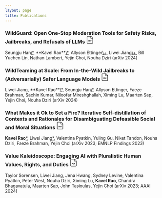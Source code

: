 ```yaml
---
layout: page
title: Publications
---
```


<h3>
WildGuard: Open One-Stop Moderation Tools for Safety Risks, Jailbreaks, and Refusals of LLMs
<a href="https://arxiv.org/abs/2406.18495#" target="_blank"><img src="/public/img/pdf-icon.png" style="width: 1.5rem; margin: 0; object-fit: contain; display: inline-block;" /></a>
</h3>
Seungju Han<a onclick="return false;" href="#" data-toggle="tooltip" title="Equal contribution">\*</a>, **Kavel Rao**<a onclick="return false;" href="#" data-toggle="tooltip" title="Equal contribution">\*</a>, Allyson Ettinger<a onclick="return false;" href="#" data-toggle="tooltip" title="Equal contribution">\+</a>, Liwei Jiang<a onclick="return false;" href="#" data-toggle="tooltip" title="Equal contribution">\+</a>, Bill Yuchen Lin, Nathan Lambert, Yejin Choi, Nouha Dziri
(arXiv 2024) 

<h3>
WildTeaming at Scale: From In-the-Wild Jailbreaks to (Adversarially) Safer Language Models
<a href="https://arxiv.org/abs/2406.18510" target="_blank"><img src="/public/img/pdf-icon.png" style="width: 1.5rem; margin: 0; object-fit: contain; display: inline-block;" /></a>
</h3>
Liwei Jiang, **Kavel Rao**<a onclick="return false;" href="#" data-toggle="tooltip" title="Equal contribution">\*</a>, Seungju Han<a onclick="return false;" href="#" data-toggle="tooltip" title="Equal contribution">\*</a>, Allyson Ettinger, Faeze Brahman, Sachin Kumar, Niloofar Mireshghallah, Ximing Lu, Maarten Sap, Yejin Choi, Nouha Dziri
(arXiv 2024) 

<h3>
What Makes it Ok to Set a Fire? Iterative Self-distillation of Contexts and Rationales for Disambiguating Defeasible Social and Moral Situations
<a href="https://aclanthology.org/2023.findings-emnlp.812" target="_blank"><img src="/public/img/pdf-icon.png" style="width: 1.5rem; margin: 0; object-fit: contain; display: inline-block;" /></a>
</h3>

**Kavel Rao**<a onclick="return false;" href="#" data-toggle="tooltip" title="Equal contribution">\*</a>, Liwei Jiang<a onclick="return false;" href="#" data-toggle="tooltip" title="Equal contribution">\*</a>, Valentina Pyatkin, Yuling Gu, Niket Tandon, Nouha Dziri, Faeze Brahman, Yejin Choi
(arXiv 2023; EMNLP Findings 2023) 


<h3>
Value Kaleidoscope: Engaging AI with Pluralistic Human Values, Rights, and Duties
<a href="https://arxiv.org/abs/2309.00779" target="_blank"><img src="/public/img/pdf-icon.png" style="width: 1.5rem; margin: 0; object-fit: contain; display: inline-block;" /></a>
</h3>

Taylor Sorensen, Liwei Jiang, Jena Hwang, Sydney Levine, Valentina Pyatkin, Peter West, Nouha Dziri, Ximing Lu, **Kavel Rao**, Chandra Bhagavatula, Maarten Sap, John Tasioulas, Yejin Choi
(arXiv 2023; AAAI 2024)

<br />

